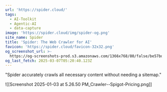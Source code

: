 ```yaml
---
url: 'https://spider.cloud/'
tags:
  - AI-Toolkit
  - Agentic-AI
  - data-capture
image: 'https://spider.cloud/img/spider-og.png'
site_name: Spider
title: 'Spider: The Web Crawler for AI'
favicon: 'https://spider.cloud/favicon-32x32.png'
og_screenshot_url: >-
  https://og-screenshots-prod.s3.amazonaws.com/1366x768/80/false/be57bd56b91fbfa06989e638a4fa532dabee04f351d10636501dcb4cfac7588f.jpeg
og_last_fetch: 2025-03-07T05:20:40.123Z
---
```

"Spider accurately crawls all necessary content without needing a sitemap." 

![[Screenshot 2025-01-03 at 5.26.50 PM_Crawler--Spigot-Pricing.png]]
